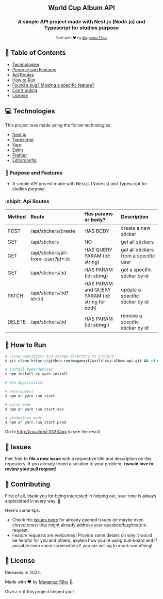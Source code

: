 <div align="center">

## World Cup Album API

### A simple API project made with Nest.js (Node.js) and Typescript for studies purpose

<sub>Built with ❤︎ by <a href="https://github.com/maganezf">Maganez
Filho</a></sub>

</div>

## :pushpin: Table of Contents

- [Technologies](#computer-technologies)
- [Purpose and Features](#dart-purpose-and-features)
- [Api Routes](#shipit-api-routes)
- [How to Run](#construction_worker-how-to-run)
- [Found a bug? Missing a specific feature?](#bug-issues)
- [Contributing](#tada-contributing)
- [License](#closed_book-license)

## :computer: Technologies

This project was made using the follow technologies:

- [Nest.js](https://nestjs.com/)
- [Typescript](https://www.typescriptlang.org/)
- [Yarn](https://yarnpkg.com/)
- [Eslint](https://eslint.org/)
- [Prettier](https://prettier.io/)
- [Editorconfig](https://editorconfig.org/)

### :dart: Purpose and Features

- A simple API project made with Nest.js (Node.js) and Typescript for studies purpose

### :shipit: Api Routes

| Method | Route                              | Has params or body?                             | Description                           |
| :----- | :--------------------------------- | :---------------------------------------------- | :------------------------------------ |
| POST   | /api/stickers/create               | HAS BODY                                        | create a new sticker                  |
| GET    | /api/stickers                      | NO                                              | get all stickers                      |
| GET    | /api/stickers/all-from-user?id=:id | HAS QUERY PARAM (id: string)                    | get all stickers from a specific user |
| GET    | /api/stickers/:id                  | HAS PARAM (id: string)                          | get a specific sticker by id          |
| PATCH  | /api/stickers/:id?id=:id           | HAS PARAM and QUERY PARAM (id: string for both) | update a specific sticker by id       |
| DELETE | /api/stickers/:id                  | HAS PARAM (id: string )                         | remove a specific sticker by id       |

## :construction_worker: How to Run

```bash
# Clone Repository and change directory to project
$ git clone https://github.com/maganezf/world-cup-album-api.git && cd world-cup-album-api
```

```bash
# Install Dependencies
$ npm install or yarn install

# Run Application:

# development
$ npm or yarn run start

# watch mode
$ npm or yarn run start:dev

# production mode
$ npm or yarn run start:prod
```

Go to <http://localhost:3333/api> to see the result.

## :bug: Issues

Feel free to **file a new issue** with a respective title and description on
this repository. If you already found a solution to your problem, **i would love
to review your pull request**!

## :tada: Contributing

First of all, thank you for being interested in helping out, your time is always
appreciated in every way. 💯

Here's some tips:

- Check the
  [issues page](https://github.com/maganezf/world-cup-album-api/issues)
  for already opened issues (or maybe even closed ones) that might already
  address your question/bug/feature request.
- Feature requests are welcomed! Provide some details on why it would be helpful
  for you and others, explain how you're using bull-board and if possible even
  some screenshots if you are willing to mock something!

## :closed_book: License

Released in 2022.

Made with ❤︎ by [Maganez Filho](https://github.com/maganezf) 🚀.

Give a ⭐ if this project helped you!
